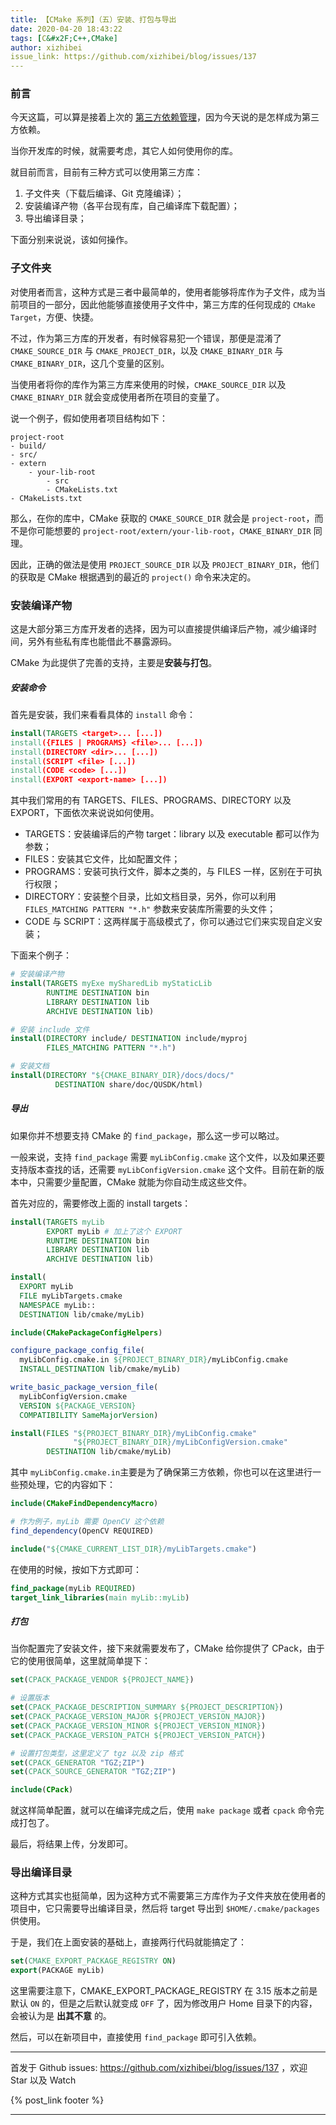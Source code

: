 ```yaml
---
title: 【CMake 系列】（五）安装、打包与导出
date: 2020-04-20 18:43:22
tags: [C&#x2F;C++,CMake]
author: xizhibei
issue_link: https://github.com/xizhibei/blog/issues/137
---
```

<!-- en_title: cmake-5-install-package-and-export -->

### 前言

今天这篇，可以算是接着上次的 [第三方依赖管理](https://github.com/xizhibei/blog/issues/134)，因为今天说的是怎样成为第三方依赖。

当你开发库的时候，就需要考虑，其它人如何使用你的库。

就目前而言，目前有三种方式可以使用第三方库：

1.  子文件夹（下载后编译、Git 克隆编译）；
2.  安装编译产物（各平台现有库，自己编译库下载配置）；
3.  导出编译目录；

下面分别来说说，该如何操作。

### 子文件夹

对使用者而言，这种方式是三者中最简单的，使用者能够将库作为子文件，成为当前项目的一部分，因此他能够直接使用子文件中，第三方库的任何现成的 `CMake Target`，方便、快捷。

不过，作为第三方库的开发者，有时候容易犯一个错误，那便是混淆了 `CMAKE_SOURCE_DIR` 与 `CMAKE_PROJECT_DIR`，以及 `CMAKE_BINARY_DIR` 与 `CMAKE_BINARY_DIR`，这几个变量的区别。

当使用者将你的库作为第三方库来使用的时候，`CMAKE_SOURCE_DIR` 以及 `CMAKE_BINARY_DIR` 就会变成使用者所在项目的变量了。

说一个例子，假如使用者项目结构如下：

    project-root
    - build/
    - src/
    - extern
        - your-lib-root
            - src
            - CMakeLists.txt
    - CMakeLists.txt

那么，在你的库中，CMake 获取的 `CMAKE_SOURCE_DIR` 就会是 `project-root`，而不是你可能想要的 `project-root/extern/your-lib-root`，`CMAKE_BINARY_DIR` 同理。

因此，正确的做法是使用 `PROJECT_SOURCE_DIR` 以及 `PROJECT_BINARY_DIR`，他们的获取是 CMake 根据遇到的最近的 `project()` 命令来决定的。

### 安装编译产物

这是大部分第三方库开发者的选择，因为可以直接提供编译后产物，减少编译时间，另外有些私有库也能借此不暴露源码。

CMake 为此提供了完善的支持，主要是**安装与打包**。

##### 安装命令

首先是安装，我们来看看具体的 `install` 命令：

```cmake
install(TARGETS <target>... [...])
install({FILES | PROGRAMS} <file>... [...])
install(DIRECTORY <dir>... [...])
install(SCRIPT <file> [...])
install(CODE <code> [...])
install(EXPORT <export-name> [...])
```

其中我们常用的有 TARGETS、FILES、PROGRAMS、DIRECTORY 以及 EXPORT，下面依次来说说如何使用。

-   TARGETS：安装编译后的产物 target：library 以及 executable 都可以作为参数；
-   FILES：安装其它文件，比如配置文件；
-   PROGRAMS：安装可执行文件，脚本之类的，与 FILES 一样，区别在于可执行权限；
-   DIRECTORY：安装整个目录，比如文档目录，另外，你可以利用 `FILES_MATCHING PATTERN "*.h"` 参数来安装库所需要的头文件；
-   CODE 与 SCRIPT：这两样属于高级模式了，你可以通过它们来实现自定义安装；

下面来个例子：

```cmake
# 安装编译产物
install(TARGETS myExe mySharedLib myStaticLib
        RUNTIME DESTINATION bin
        LIBRARY DESTINATION lib
        ARCHIVE DESTINATION lib)

# 安装 include 文件
install(DIRECTORY include/ DESTINATION include/myproj
        FILES_MATCHING PATTERN "*.h")

# 安装文档
install(DIRECTORY "${CMAKE_BINARY_DIR}/docs/docs/"
          DESTINATION share/doc/QUSDK/html)
```

##### 导出

如果你并不想要支持 CMake 的 `find_package`，那么这一步可以略过。

一般来说，支持 `find_package` 需要 `myLibConfig.cmake` 这个文件，以及如果还要支持版本查找的话，还需要 `myLibConfigVersion.cmake` 这个文件。目前在新的版本中，只需要少量配置，CMake 就能为你自动生成这些文件。

首先对应的，需要修改上面的 install targets：

```cmake
install(TARGETS myLib
        EXPORT myLib # 加上了这个 EXPORT
        RUNTIME DESTINATION bin
        LIBRARY DESTINATION lib
        ARCHIVE DESTINATION lib)
```

```cmake
install(
  EXPORT myLib
  FILE myLibTargets.cmake
  NAMESPACE myLib::
  DESTINATION lib/cmake/myLib)

include(CMakePackageConfigHelpers)

configure_package_config_file(
  myLibConfig.cmake.in ${PROJECT_BINARY_DIR}/myLibConfig.cmake
  INSTALL_DESTINATION lib/cmake/myLib)

write_basic_package_version_file(
  myLibConfigVersion.cmake
  VERSION ${PACKAGE_VERSION}
  COMPATIBILITY SameMajorVersion)

install(FILES "${PROJECT_BINARY_DIR}/myLibConfig.cmake"
              "${PROJECT_BINARY_DIR}/myLibConfigVersion.cmake"
        DESTINATION lib/cmake/myLib)
```

其中 `myLibConfig.cmake.in`主要是为了确保第三方依赖，你也可以在这里进行一些预处理，它的内容如下：

```cmake
include(CMakeFindDependencyMacro)

# 作为例子，myLib 需要 OpenCV 这个依赖
find_dependency(OpenCV REQUIRED)

include("${CMAKE_CURRENT_LIST_DIR}/myLibTargets.cmake")
```

在使用的时候，按如下方式即可：

```cmake
find_package(myLib REQUIRED)
target_link_libraries(main myLib::myLib)
```

##### 打包

当你配置完了安装文件，接下来就需要发布了，CMake 给你提供了 CPack，由于它的使用很简单，这里就简单提下：

```cmake
set(CPACK_PACKAGE_VENDOR ${PROJECT_NAME})

# 设置版本
set(CPACK_PACKAGE_DESCRIPTION_SUMMARY ${PROJECT_DESCRIPTION})
set(CPACK_PACKAGE_VERSION_MAJOR ${PROJECT_VERSION_MAJOR})
set(CPACK_PACKAGE_VERSION_MINOR ${PROJECT_VERSION_MINOR})
set(CPACK_PACKAGE_VERSION_PATCH ${PROJECT_VERSION_PATCH})

# 设置打包类型，这里定义了 tgz 以及 zip 格式
set(CPACK_GENERATOR "TGZ;ZIP")
set(CPACK_SOURCE_GENERATOR "TGZ;ZIP")

include(CPack)
```

就这样简单配置，就可以在编译完成之后，使用 `make package` 或者 `cpack` 命令完成打包了。

最后，将结果上传，分发即可。

### 导出编译目录

这种方式其实也挺简单，因为这种方式不需要第三方库作为子文件夹放在使用者的项目中，它只需要导出编译目录，然后将 target 导出到 `$HOME/.cmake/packages` 供使用。

于是，我们在上面安装的基础上，直接两行代码就能搞定了：

```cmake
set(CMAKE_EXPORT_PACKAGE_REGISTRY ON)
export(PACKAGE myLib)
```

这里需要注意下，CMAKE_EXPORT_PACKAGE_REGISTRY 在 3.15 版本之前是默认 `ON` 的，但是之后默认就变成 `OFF` 了，因为修改用户 Home 目录下的内容，会被认为是 **出其不意** 的。

然后，可以在新项目中，直接使用 `find_package` 即可引入依赖。


***
首发于 Github issues: https://github.com/xizhibei/blog/issues/137 ，欢迎 Star 以及 Watch

{% post_link footer %}
***